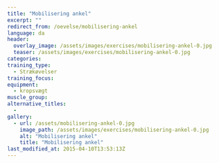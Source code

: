 ```yaml
---
title: "Mobilisering ankel"
excerpt: ""
redirect_from: /oevelse/mobilisering-ankel
language: da
header:
  overlay_image: /assets/images/exercises/mobilisering-ankel-0.jpg
  teaser: /assets/images/exercises/mobilisering-ankel-0.jpg
categories:
training_type: 
  - Strækøvelser
training_focus: 
equipment:
  - kropsvægt
muscle_group:
alternative_titles:
  - 
gallery:
  - url: /assets/mobilisering-ankel-0.jpg
    image_path: /assets/images/exercises/mobilisering-ankel-0.jpg
    alt: "Mobilisering ankel"
    title: "Mobilisering ankel"
last_modified_at: 2015-04-10T13:53:13Z
---
```



